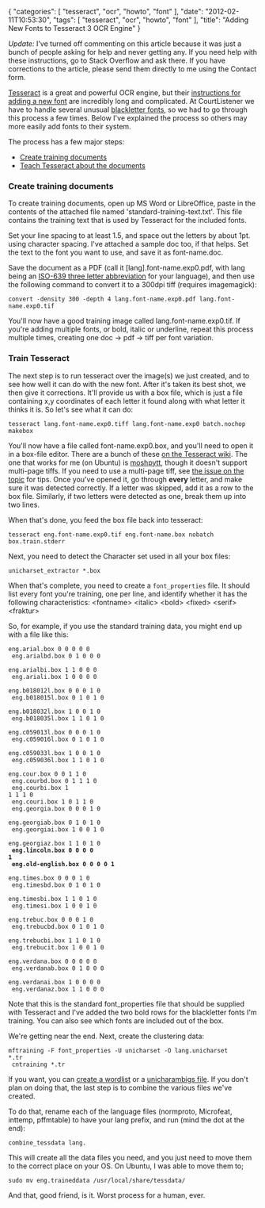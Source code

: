 {
    "categories": [
        "tesseract", 
        "ocr", 
        "howto", 
        "font"
    ], 
    "date": "2012-02-11T10:53:30", 
    "tags": [
        "tesseract", 
        "ocr", 
        "howto", 
        "font"
    ], 
    "title": "Adding New Fonts to Tesseract 3 OCR Engine"
}

*Update:* I've turned off commenting on this article because it was just a bunch of people asking for help and never getting any. If you need help with these instructions, go to Stack Overflow and ask there. If you have corrections to the article, please send them directly to me using the Contact form.

[Tesseract][1] is a great and powerful OCR engine, but their [instructions for adding a new font][2] are incredibly long and complicated. At CourtListener we have to handle several unusual [blackletter fonts][3], so we had to go through this process a few times. Below I've explained the process so others may more easily add fonts to their system.

The process has a few major steps:

* [Create training documents][4]
* [Teach Tesseract about the documents][5]

<h3 id='create-training-docs'>Create training documents</h3>
To create training documents, open up MS Word or LibreOffice, paste in the contents of the attached file named 'standard-training-text.txt'. This file contains the training text that is used by Tesseract for the included fonts.

Set your line spacing to at least 1.5, and space out the letters by about 1pt. using character spacing. I've attached a sample doc too, if that helps. Set the text to the font you want to use, and save it as font-name.doc.

Save the document as a PDF (call it [lang].font-name.exp0.pdf, with lang being an [ISO-639 three letter abbreviation][10] for your language), and then use the following command to convert it to a 300dpi tiff (requires imagemagick):

`convert -density 300 -depth 4 lang.font-name.exp0.pdf lang.font-name.exp0.tif`

You'll now have a good training image called lang.font-name.exp0.tif. If you're adding multiple fonts, or bold, italic or underline, repeat this process multiple times, creating one doc &rarr; pdf &rarr;  tiff per font variation.

<h3 id="train-tesseract">Train Tesseract</h3>
The next step is to run tesseract over the image(s) we just created, and to see how well it can do with the new font. After it's taken its best shot, we then give it corrections. It'll provide us with a box file, which is just a file containing x,y coordinates of each letter it found along with what letter it thinks it is. So let's see what it can do:

`tesseract lang.font-name.exp0.tiff lang.font-name.exp0 batch.nochop makebox`

You'll now have a file called font-name.exp0.box, and you'll need to open it in a box-file editor. There are a bunch of these [on the Tesseract wiki][6]. The one that works for me (on Ubuntu) is [moshpytt][7], though it doesn't support multi-page tiffs. If you need to use a multi-page tiff, see [the issue on the topic][11] for tips. Once you've opened it, go through **every** letter, and make sure it was detected correctly. If a letter was skipped, add it as a row to the box file. Similarly, if two letters were detected as one, break them up into two lines.

When that's done, you feed the box file back into tesseract:

`tesseract eng.font-name.exp0.tif eng.font-name.box nobatch box.train.stderr`

Next, you need to detect the Character set used in all your box files:

`unicharset_extractor *.box`

When that's complete, you need to create a `font_properties` file. It should list every font you're training, one per line, and identify whether it has the following characteristics: &lt;fontname> &lt;italic&gt; &lt;bold&gt; &lt;fixed&gt; &lt;serif&gt; &lt;fraktur&gt;

So, for example, if you use the standard training data, you might end up with a file like this:

<code>eng.arial.box 0 0 0 0 0<br>
eng.arialbd.box 0 1 0 0 0<br>
eng.arialbi.box 1 1 0 0 0<br>
eng.ariali.box 1 0 0 0 0<br>
eng.b018012l.box 0 0 0 1 0<br>
eng.b018015l.box 0 1 0 1 0<br>
eng.b018032l.box 1 0 0 1 0<br>
eng.b018035l.box 1 1 0 1 0<br>
eng.c059013l.box 0 0 0 1 0<br>
eng.c059016l.box 0 1 0 1 0<br>
eng.c059033l.box 1 0 0 1 0<br>
eng.c059036l.box 1 1 0 1 0<br>
eng.cour.box 0 0 1 1 0<br>
eng.courbd.box 0 1 1 1 0<br>
eng.courbi.box 1 1 1 1 0<br>
eng.couri.box 1 0 1 1 0<br>
eng.georgia.box 0 0 0 1 0<br>
eng.georgiab.box 0 1 0 1 0<br>
eng.georgiai.box 1 0 0 1 0<br>
eng.georgiaz.box 1 1 0 1 0<br>
<strong>eng.lincoln.box 0 0 0 0 1</strong><br>
<strong>eng.old-english.box 0 0 0 0 1</strong><br>
eng.times.box 0 0 0 1 0<br>
eng.timesbd.box 0 1 0 1 0<br>
eng.timesbi.box 1 1 0 1 0<br>
eng.timesi.box 1 0 0 1 0<br>
eng.trebuc.box 0 0 0 1 0<br>
eng.trebucbd.box 0 1 0 1 0<br>
eng.trebucbi.box 1 1 0 1 0<br>
eng.trebucit.box 1 0 0 1 0<br>
eng.verdana.box 0 0 0 0 0<br>
eng.verdanab.box 0 1 0 0 0<br>
eng.verdanai.box 1 0 0 0 0<br>
eng.verdanaz.box 1 1 0 0 0<br></code>

Note that this is the standard font_properties file that should be supplied with Tesseract and I've added the two bold rows for the blackletter fonts I'm training. You can also see which fonts are included out of the box.

We're getting near the end. Next, create the clustering data:

<code>mftraining -F font_properties -U unicharset -O lang.unicharset *.tr </br>
cntraining *.tr</code>

If you want, you can [create a wordlist][8] or a [unicharambigs file][9]. If you don't plan on doing that, the last step is to combine the various files we've created. 

To do that, rename each of the language files (normproto, Microfeat, inttemp, pffmtable) to have your lang prefix, and run (mind the dot at the end):

`combine_tessdata lang.`

This will create all the data files you need, and you just need to move them to the correct place on your OS. On Ubuntu, I was able to move them to;

`sudo mv eng.traineddata /usr/local/share/tessdata/`

And that, good friend, is it. Worst process for a human, ever.

[1]: http://code.google.com/p/tesseract-ocr/
[2]: http://code.google.com/p/tesseract-ocr/wiki/TrainingTesseract3
[3]: http://en.wikipedia.org/wiki/Blackletter
[4]: #create-training-docs
[5]: #train-tesseract
[6]: http://code.google.com/p/tesseract-ocr/wiki/TrainingTesseract3#Box_File_Editors
[7]: http://code.google.com/p/moshpytt/
[8]: http://code.google.com/p/tesseract-ocr/wiki/TrainingTesseract3#Dictionary_Data_(Optional)
[9]: http://code.google.com/p/tesseract-ocr/wiki/TrainingTesseract3#The_last_file_(unicharambigs)
[10]: http://www.sil.org/iso639-3/iso-639-3_Name_Index_20120203.tab
[11]: http://code.google.com/p/moshpytt/issues/detail?id=2